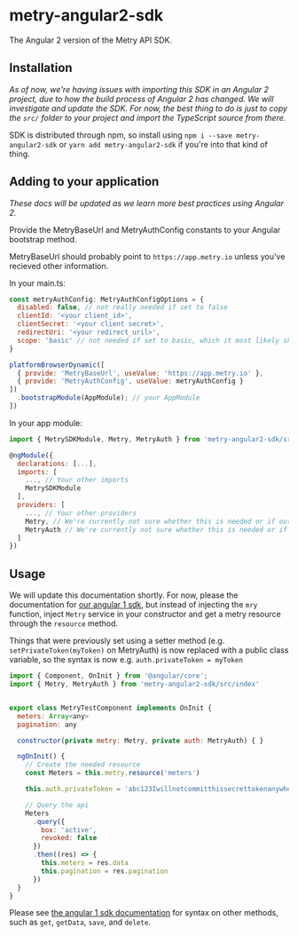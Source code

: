 # metry-angular2-sdk

The Angular 2 version of the Metry API SDK.

## Installation

*As of now, we're having issues with importing this SDK in an Angular 2 project, due to how the build process of Angular 2 has changed. We will investigate and update the SDK. For now, the best thing to do is just to copy the `src/` folder to your project and import the TypeScript source from there.*

SDK is distributed through npm, so install using `npm i --save metry-angular2-sdk` or `yarn add metry-angular2-sdk` if you're into that kind of thing.

## Adding to your application

*These docs will be updated as we learn more best practices using Angular 2.*


Provide the MetryBaseUrl and MetryAuthConfig constants to your Angular bootstrap method.

MetryBaseUrl should probably point to `https://app.metry.io` unless you've recieved other information.

In your main.ts:

```javascript
const metryAuthConfig: MetryAuthConfigOptions = {
  disabled: false, // not really needed if set to false
  clientId: '<your client_id>',
  clientSecret: '<your client secret>',
  redirectUri: '<your redirect_uril>',
  scope: 'basic' // not needed if set to basic, which it most likely should be
}

platformBrowserDynamic([
  { provide: 'MetryBaseUrl', useValue: 'https://app.metry.io' },
  { provide: 'MetryAuthConfig', useValue: metryAuthConfig }
])
  .bootstrapModule(AppModule); // your AppModule
])
```

In your app module:

```javascript
import { MetrySDKModule, Metry, MetryAuth } from 'metry-angular2-sdk/src/index'

@ngModule({
  declarations: [...],
  imports: [
    ..., // Your other imports
    MetrySDKModule
  ],
  providers: [
    ..., // Your other providers
    Metry, // We're currently not sure whether this is needed or if our module takes care of the providing of a single instance
    MetryAuth // We're currently not sure whether this is needed or if our module takes care of the providing of a single instance
  ]
})
```

## Usage

We will update this documentation shortly. For now, please the documentation for [our angular 1 sdk](https://github.com/metry-io/metry-angular-sdk), but instead of injecting the `mry` function, inject `Metry` service in your constructor and get a metry resource through the `resource` method.

Things that were previously set using a setter method (e.g. `setPrivateToken(myToken)` on MetryAuth) is now replaced with a public class variable, so the syntax is now e.g. `auth.privateToken = myToken`

```javascript
import { Component, OnInit } from '@angular/core';
import { Metry, MetryAuth } from 'metry-angular2-sdk/src/index'


export class MetryTestComponent implements OnInit {
  meters: Array<any>
  pagination: any

  constructor(private metry: Metry, private auth: MetryAuth) { }

  ngOnInit() {
    // Create the needed resource
    const Meters = this.metry.resource('meters')

    this.auth.privateToken = 'abc123Iwillnotcommitthissecrettokenanywhere'

    // Query the api
    Meters
      .query({
        box: 'active',
        revoked: false
      })
      .then((res) => {
        this.meters = res.data
        this.pagination = res.pagination
      })
  }
}
```


Please see [the angular 1 sdk documentation](https://github.com/metry-io/metry-angular-sdk/blob/master/README.md) for syntax on other methods, such as `get`, `getData`, `save`, and `delete`.
